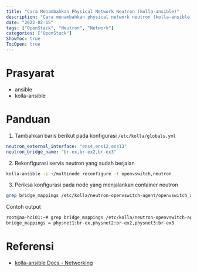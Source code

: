 ```yaml
---
title: "Cara Menambahkan Physical Network Neutron (kolla-ansible)"
description: "Cara menambahkan physical network neutron (kolla-ansible)"
date: "2022-02-15"
tags: ["OpenStack", "Neutron", "Network"]
categories: ["OpenStack"]
ShowToc: true
TocOpen: true
---
```


# Prasyarat
- ansible
- kolla-ansible

# Panduan
1. Tambahkan baris berikut pada konfigurasi `/etc/kolla/globals.yml`
```yaml
neutron_external_interface: "ens4,ens12,ens13"
neutron_bridge_name: "br-ex,br-ex2,br-ex3"
```

2. Rekonfigurasi servis neutron yang sudah berjalan
```bash
kolla-ansible -i ~/multinode reconfigure -t openvswitch,neutron
```

3. Periksa konfigurasi pada node yang menjalankan container neutron
```bash
grep bridge_mappings /etc/kolla/neutron-openvswitch-agent/openvswitch_agent.ini 
```

Contoh output
```bash
root@aa-hci01:~# grep bridge_mappings /etc/kolla/neutron-openvswitch-agent/openvswitch_agent.ini
bridge_mappings = physnet1:br-ex,physnet2:br-ex2,physnet3:br-ex3
```

# Referensi
- [kolla-ansible Docs - Networking](https://docs.openstack.org/kolla-ansible/latest/reference/networking/neutron.html)
